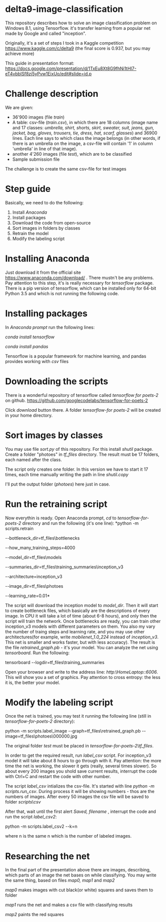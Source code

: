 # delta9-image-classification
This repository describes how to solve an image classification problem on Windows 8.1, using Tensorflow. it's transfer learning from a popular net made by Google and called "inception".

Originally, it's a set of steps I took in a Kaggle competition https://www.kaggle.com/c/delta9 (the final score is 0.937, but you may achieve more)

This guide in presentation format: https://docs.google.com/presentation/d/1TxEu8Xt8G9fhNi1tHI7-eT4vbbISf8zj5yPvw1EixUo/edit#slide=id.p



Challenge description
============
We are given:
* 36'900 images (file *train*)
* A table: csv-file (*train.csv*), in which there are 18 columns (image name and 17 classes: *umbrella, shirt, shorts, skirt, sweater, suit, jeans, gun, jacket, bag, gloves, trousers, tie, dress, hat, scarf, glasses*) and 36900 lines. Each line says to which class the image belongs (in other words, if there is an umbrella on the image, a csv-file will contain '1' in column 'umbrella' in line of that image).  
* another 4'260 images (file *test*), which are to be classified
* Sample submission file

The challenge is to create the same csv-file for test images

Step guide
============
Basically, we need to do the following:
1. Install *Anaconda*
2. Install packages
3. Download the code from open-source
4. Sort images in folders by classes
5. Retrain the model
4. Modify the labeling script

Installing Anaconda
============
Just download it from the official site https://www.anaconda.com/download/ . There mustn't be any problems. Pay attention to this step, it's is really necessary for *tensorflow* package. There is a pip version of tensorflow, which can be installed only for 64-bit Python 3.5 and which is not running the following code.

Installing packages
============
In *Anaconda prompt* run the following lines:

*conda install tensorflow*

*conda install pandas*

Tensorflow is a popular framework for machine learning, and pandas provides working with *csv* files

Downloading the scripts
============
There is a wonderful repository of tensorflow called *tensorflow for poets-2* on github. https://github.com/googlecodelabs/tensorflow-for-poets-2

Click *download* button there. A folder *tensorflow-for poets-2* will be created in your home directory.

Sort images by classes
============
You may use file *sort.py* of this repository. For this install *shutil* package. Create a folder "photoes" in *tf_files* directory. The result must be 17 folders, each named after the class.

The script only creates one folder. In this version we have to start it 17 times, each time manually writing the path in line *shutil.copy*

I'll put the output folder (*photoes*) here just in case.

Run the retraining script
============
Now everythin is ready. Open Anaconda prompt, *cd* to *tensorflow-for-poets-2* directory and run the following (it's one line):
*python -m scripts.retrain 

--bottleneck_dir=tf_files\bottlenecks 

--how_many_training_steps=4000 

--model_dir=tf_files\models

--summaries_dir=tf_files\training_summaries\inception_v3

--architecture=inception_v3

--image_dir=tf_files\photoes

--learning_rate=0.01*

The script will download the inception model to *model_dir*. Then it will start to create bottleneck files, which basically are the descriptions of every image. In CPU it will take a lot of time (about 6-8 hours), and only then the script will train the network. Once bottlenecks are ready, you can train other inception_v3 models with different parameters on them. You also my vary the number of traing steps and learning rate, and you may use other architectures(for example, write *mobilenet_1.0_224* instead of *inception_v3*. This net is smaller and works faster, but with less accuracy). The result is the file *retrained_graph.pb* - it's your model. You can analyze the net using *tensorboard*. Run the following:

tensorboard --logdir=tf_files\training_summaries

Open your browser and write to the address line: *http:\\HomeLaptop::6006*. This will show you a set of graphics. Pay attention to cross entropy: the less it is, the better your model.

Modify the labeling script
============
Once the net is trained, you may test it running the following line (still in *tensorflow-for-poets-2* directory):

python -m scripts.label_image --graph=tf_files\retrained_graph.pb --image=tf_files\photoes\000000.jpg

The original folder *test* must be placed in *tensorflow-for-poets-2\tf_files*.

In order to get the required result, run *label_csv* script. For inception_v3 model it will take about 8 hours to go through with it. Pay attention: the more time the net is working, the slower it gets (really, several times slower). So about every 200 images you shold save current results, interrupt the code with Ctrl+C and restart the code with other number.

The script *label_csv* intializes the csv-file. It's started with line *python -m scripts.run_csv*. During process it will be showing numbers - thos are the numbers of images. After every 50 images the csv file will be saved to folder *scripts\csv*

After that, wait until the first alert *Saved, filename <n>*, interrupt the code and run the script *label_csv2*:
  
  python -m scripts.label_csv2 --k=n
 
where n is the same n which is the number of labeled images.

Researching the net
============
In the final part of the presentation above there are images, describing, which parts of an image the net bases on while classifying. You may write the same thing, based on files *map0, map1* and *map2*

*map0* makes images with cut black(or white) squares and saves them to  folder

*map1* runs the net and makes a csv file with classifying results

*map2* paints the red squares

  
